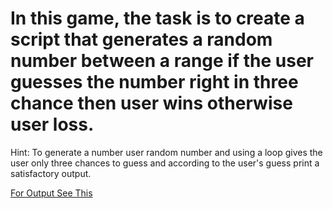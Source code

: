 # In this game, the task is to create a script that generates a random number between a range if the user guesses the number right in three chance then user wins otherwise user loss.

Hint: To generate a number user random number and using a loop gives the user only three chances to guess and according to the user's guess print a satisfactory output.

[For Output See This](https://github.com/Ayush7614/Amazing-Python-Scripts/blob/master/Guess%20The%20Number%20Game/Guess%20the%20Number.pdf)
